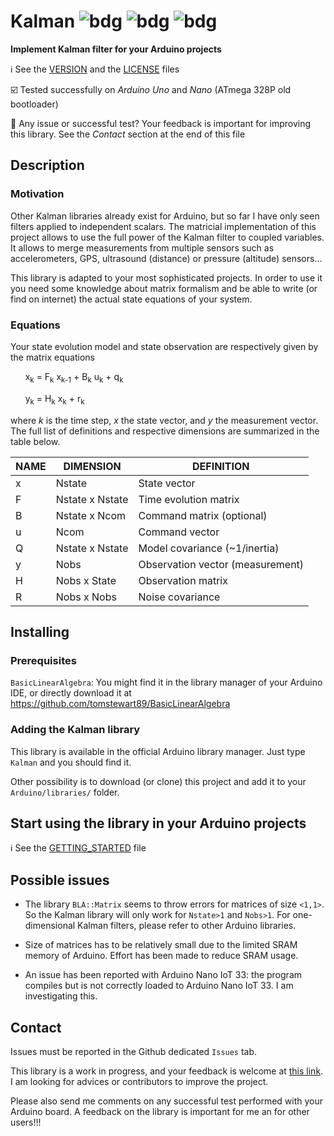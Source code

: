# Kalman ![bdg](https://img.shields.io/github/license/rfetick/Kalman) ![bdg](https://img.shields.io/github/v/tag/rfetick/Kalman) ![bdg](https://img.shields.io/github/v/release/rfetick/Kalman)
**Implement Kalman filter for your Arduino projects**

:information_source: See the [VERSION](VERSION.md) and the [LICENSE](LICENSE) files

:ballot_box_with_check: Tested successfully on _Arduino Uno_ and _Nano_ (ATmega 328P old bootloader) 

:arrows_counterclockwise: Any issue or successful test? Your feedback is important for improving this library. See the _Contact_ section at the end of this file

## Description

### Motivation

Other Kalman libraries already exist for Arduino, but so far I have only seen filters applied to independent scalars. The matricial implementation of this project allows to use the full power of the Kalman filter to coupled variables. It allows to merge measurements from multiple sensors such as accelerometers, GPS, ultrasound (distance) or pressure (altitude) sensors...

This library is adapted to your most sophisticated projects. In order to use it you need some knowledge about matrix formalism and be able to write (or find on internet) the actual state equations of your system.

### Equations

Your state evolution model and state observation are respectively given by the matrix equations

&nbsp;&nbsp;&nbsp;&nbsp;&nbsp;&nbsp;x<sub>k</sub> = F<sub>k</sub> x<sub>k-1</sub> + B<sub>k</sub> u<sub>k</sub> + q<sub>k</sub>

&nbsp;&nbsp;&nbsp;&nbsp;&nbsp;&nbsp;y<sub>k</sub> = H<sub>k</sub> x<sub>k</sub> + r<sub>k</sub>

where _k_ is the time step, _x_ the state vector, and _y_ the measurement vector. The full list of definitions and respective dimensions are summarized in the table below.

| NAME | DIMENSION       | DEFINITION                       |
|------|-----------------|----------------------------------|
| x    | Nstate          | State vector                     |
| F    | Nstate x Nstate | Time evolution matrix            |
| B    | Nstate x Ncom   | Command matrix (optional)        |
| u    | Ncom            | Command vector                   |
| Q    | Nstate x Nstate | Model covariance (~1/inertia)    |
| y    | Nobs            | Observation vector (measurement) |
| H    | Nobs x State    | Observation matrix               |
| R    | Nobs x Nobs     | Noise covariance                 |

## Installing

### Prerequisites

`BasicLinearAlgebra`: You might find it in the library manager of your Arduino IDE, or directly download it at https://github.com/tomstewart89/BasicLinearAlgebra

### Adding the Kalman library

This library is available in the official Arduino library manager. Just type `Kalman` and you should find it.

Other possibility is to download (or clone) this project and add it to your `Arduino/libraries/` folder.

## Start using the library in your Arduino projects

:information_source: See the [GETTING_STARTED](GETTING_STARTED.md) file

## Possible issues

* The library `BLA::Matrix` seems to throw errors for matrices of size `<1,1>`. So the Kalman library will only work for `Nstate>1` and `Nobs>1`. For one-dimensional Kalman filters, please refer to other Arduino libraries.

* Size of matrices has to be relatively small due to the limited SRAM memory of Arduino. Effort has been made to reduce SRAM usage.

* An issue has been reported with Arduino Nano IoT 33: the program compiles but is not correctly loaded to Arduino Nano IoT 33. I am investigating this.

## Contact

Issues must be reported in the Github dedicated `Issues` tab.

This library is a work in progress, and your feedback is welcome at [this link](https://groups.google.com/forum/#!forum/kalman-for-arduino). I am looking for advices or contributors to improve the project.

Please also send me comments on any successful test performed with your Arduino board. A feedback on the library is important for me an for other users!!!
